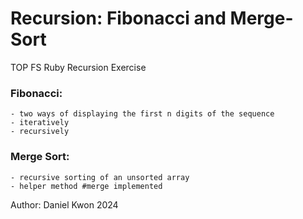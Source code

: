# Recursion: Fibonacci and Merge-Sort

TOP FS Ruby Recursion Exercise

### Fibonacci:
    - two ways of displaying the first n digits of the sequence
    - iteratively
    - recursively

### Merge Sort:
    - recursive sorting of an unsorted array
    - helper method #merge implemented

Author: Daniel Kwon 2024
